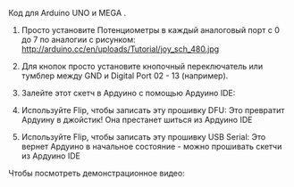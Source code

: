 
Код для Arduino UNO и MEGA .

1. Просто установите Потенциометры в каждый аналоговый порт с 0 до 7 по аналогии с рисунком: 
http://arduino.cc/en/uploads/Tutorial/joy_sch_480.jpg

2. Для кнопок просто установите кнопочный переключатель или тумблер между GND и Digital Port 02 - 13 (например). 

3. Залейте этот скетч в Ардуино с помощью Ардуино IDE:

4. Используйте Flip, чтобы записать эту прошивку DFU:
Это превратит Ардуину в джойстик! Она престанет шиться из Ардуино IDE

5. Используйте Flip, чтобы записать эту прошивку USB Serial:
Это вернет Ардуино в начальное состояние - можно прошивать скетчи из Ардуино IDE

Чтобы посмотреть демонстрационное видео:
